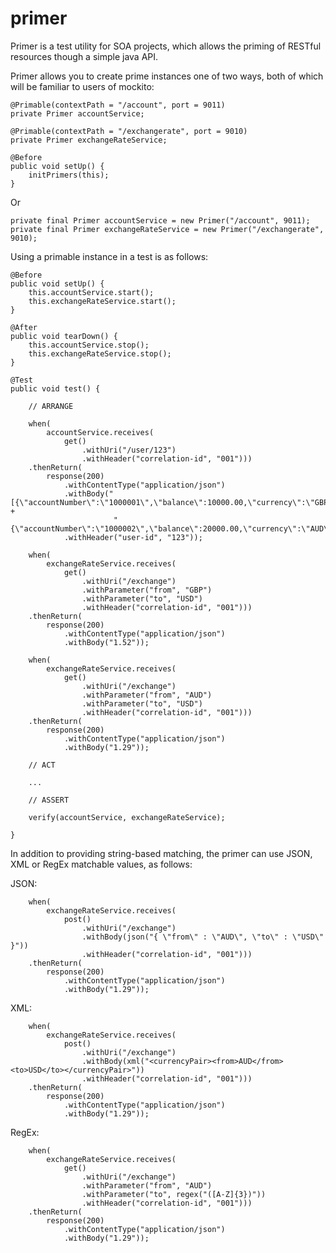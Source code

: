 
primer
======

Primer is a test utility for SOA projects, which allows the priming of RESTful resources though a simple java API.

Primer allows you to create prime instances one of two ways, both of which will be familiar to users of mockito:

    @Primable(contextPath = "/account", port = 9011)
    private Primer accountService;

    @Primable(contextPath = "/exchangerate", port = 9010)
    private Primer exchangeRateService;

    @Before
    public void setUp() {
        initPrimers(this);
    }

Or

    private final Primer accountService = new Primer("/account", 9011);
    private final Primer exchangeRateService = new Primer("/exchangerate", 9010);


Using a primable instance in a test is as follows:

    @Before
    public void setUp() {
        this.accountService.start();
        this.exchangeRateService.start();
    }

    @After
    public void tearDown() {
        this.accountService.stop();
        this.exchangeRateService.stop();
    }

    @Test
    public void test() {

        // ARRANGE

        when(
            accountService.receives(
                get()
                    .withUri("/user/123")
                    .withHeader("correlation-id", "001")))
        .thenReturn(
            response(200)
                .withContentType("application/json")
                .withBody("[{\"accountNumber\":\"1000001\",\"balance\":10000.00,\"currency\":\"GBP\"}," +
                           "{\"accountNumber\":\"1000002\",\"balance\":20000.00,\"currency\":\"AUD\"}]")
                .withHeader("user-id", "123"));

        when(
            exchangeRateService.receives(
                get()
                    .withUri("/exchange")
                    .withParameter("from", "GBP")
                    .withParameter("to", "USD")
                    .withHeader("correlation-id", "001")))
        .thenReturn(
            response(200)
                .withContentType("application/json")
                .withBody("1.52"));

        when(
            exchangeRateService.receives(
                get()
                    .withUri("/exchange")
                    .withParameter("from", "AUD")
                    .withParameter("to", "USD")
                    .withHeader("correlation-id", "001")))
        .thenReturn(
            response(200)
                .withContentType("application/json")
                .withBody("1.29"));

        // ACT

        ...

        // ASSERT

        verify(accountService, exchangeRateService);

    }

In addition to providing string-based matching, the primer can use JSON, XML or RegEx matchable values, as follows:

JSON:

        when(
            exchangeRateService.receives(
                post()
                    .withUri("/exchange")
                    .withBody(json("{ \"from\" : \"AUD\", \"to\" : \"USD\" }"))
                    .withHeader("correlation-id", "001")))
        .thenReturn(
            response(200)
                .withContentType("application/json")
                .withBody("1.29"));

XML:

        when(
            exchangeRateService.receives(
                post()
                    .withUri("/exchange")
                    .withBody(xml("<currencyPair><from>AUD</from><to>USD</to></currencyPair>"))
                    .withHeader("correlation-id", "001")))
        .thenReturn(
            response(200)
                .withContentType("application/json")
                .withBody("1.29"));

RegEx:

        when(
            exchangeRateService.receives(
                get()
                    .withUri("/exchange")
                    .withParameter("from", "AUD")
                    .withParameter("to", regex("([A-Z]{3})"))
                    .withHeader("correlation-id", "001")))
        .thenReturn(
            response(200)
                .withContentType("application/json")
                .withBody("1.29"));
